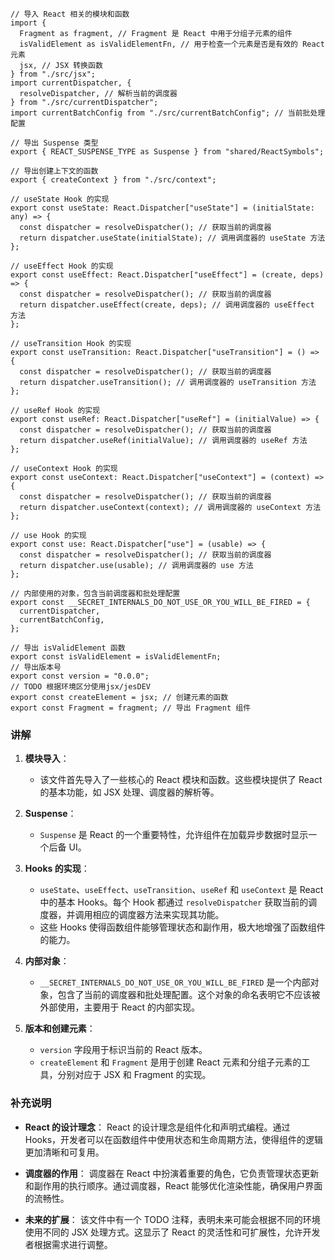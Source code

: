 ``` tsx
// 导入 React 相关的模块和函数
import {
  Fragment as fragment, // Fragment 是 React 中用于分组子元素的组件
  isValidElement as isValidElementFn, // 用于检查一个元素是否是有效的 React 元素
  jsx, // JSX 转换函数
} from "./src/jsx";
import currentDispatcher, {
  resolveDispatcher, // 解析当前的调度器
} from "./src/currentDispatcher";
import currentBatchConfig from "./src/currentBatchConfig"; // 当前批处理配置

// 导出 Suspense 类型
export { REACT_SUSPENSE_TYPE as Suspense } from "shared/ReactSymbols";

// 导出创建上下文的函数
export { createContext } from "./src/context";

// useState Hook 的实现
export const useState: React.Dispatcher["useState"] = (initialState: any) => {
  const dispatcher = resolveDispatcher(); // 获取当前的调度器
  return dispatcher.useState(initialState); // 调用调度器的 useState 方法
};

// useEffect Hook 的实现
export const useEffect: React.Dispatcher["useEffect"] = (create, deps) => {
  const dispatcher = resolveDispatcher(); // 获取当前的调度器
  return dispatcher.useEffect(create, deps); // 调用调度器的 useEffect 方法
};

// useTransition Hook 的实现
export const useTransition: React.Dispatcher["useTransition"] = () => {
  const dispatcher = resolveDispatcher(); // 获取当前的调度器
  return dispatcher.useTransition(); // 调用调度器的 useTransition 方法
};

// useRef Hook 的实现
export const useRef: React.Dispatcher["useRef"] = (initialValue) => {
  const dispatcher = resolveDispatcher(); // 获取当前的调度器
  return dispatcher.useRef(initialValue); // 调用调度器的 useRef 方法
};

// useContext Hook 的实现
export const useContext: React.Dispatcher["useContext"] = (context) => {
  const dispatcher = resolveDispatcher(); // 获取当前的调度器
  return dispatcher.useContext(context); // 调用调度器的 useContext 方法
};

// use Hook 的实现
export const use: React.Dispatcher["use"] = (usable) => {
  const dispatcher = resolveDispatcher(); // 获取当前的调度器
  return dispatcher.use(usable); // 调用调度器的 use 方法
};

// 内部使用的对象，包含当前调度器和批处理配置
export const __SECRET_INTERNALS_DO_NOT_USE_OR_YOU_WILL_BE_FIRED = {
  currentDispatcher,
  currentBatchConfig,
};

// 导出 isValidElement 函数
export const isValidElement = isValidElementFn;
// 导出版本号
export const version = "0.0.0";
// TODO 根据环境区分使用jsx/jesDEV
export const createElement = jsx; // 创建元素的函数
export const Fragment = fragment; // 导出 Fragment 组件
```

### 讲解

1. **模块导入**：

   - 该文件首先导入了一些核心的 React 模块和函数。这些模块提供了 React 的基本功能，如 JSX 处理、调度器的解析等。

2. **Suspense**：

   - `Suspense` 是 React 的一个重要特性，允许组件在加载异步数据时显示一个后备 UI。

3. **Hooks 的实现**：

   - `useState`、`useEffect`、`useTransition`、`useRef` 和 `useContext` 是 React 中的基本 Hooks。每个 Hook 都通过 `resolveDispatcher` 获取当前的调度器，并调用相应的调度器方法来实现其功能。
   - 这些 Hooks 使得函数组件能够管理状态和副作用，极大地增强了函数组件的能力。

4. **内部对象**：

   - `__SECRET_INTERNALS_DO_NOT_USE_OR_YOU_WILL_BE_FIRED` 是一个内部对象，包含了当前的调度器和批处理配置。这个对象的命名表明它不应该被外部使用，主要用于 React 的内部实现。

5. **版本和创建元素**：
   - `version` 字段用于标识当前的 React 版本。
   - `createElement` 和 `Fragment` 是用于创建 React 元素和分组子元素的工具，分别对应于 JSX 和 Fragment 的实现。

### 补充说明

- **React 的设计理念**：
  React 的设计理念是组件化和声明式编程。通过 Hooks，开发者可以在函数组件中使用状态和生命周期方法，使得组件的逻辑更加清晰和可复用。

- **调度器的作用**：
  调度器在 React 中扮演着重要的角色，它负责管理状态更新和副作用的执行顺序。通过调度器，React 能够优化渲染性能，确保用户界面的流畅性。

- **未来的扩展**：
  该文件中有一个 TODO 注释，表明未来可能会根据不同的环境使用不同的 JSX 处理方式。这显示了 React 的灵活性和可扩展性，允许开发者根据需求进行调整。
